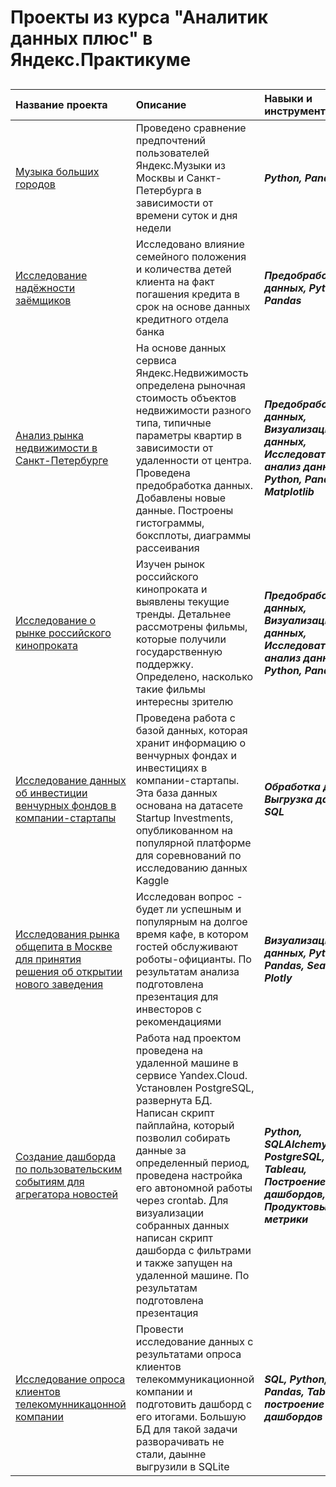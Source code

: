 ﻿# Проекты из курса "Аналитик данных плюс" в Яндекс.Практикуме

## 
| Название проекта | Описание | Навыки и инструменты |
| :-------------------- | :--------------------- |:--------------------------- |
| [Музыка больших городов](https://github.com/elijah9722/yandex-praktikum/tree/main/Проект%201) | Проведено сравнение предпочтений пользователей Яндекс.Музыки из Москвы и Санкт-Петербурга в зависимости от времени суток и дня недели | ***Python, Pandas*** |
| [Исследование надёжности заёмщиков](https://github.com/elijah9722/yandex-praktikum/tree/main/Проект%202) | Исследовано влияние семейного положения и количества детей клиента на факт погашения кредита в срок на основе данных кредитного отдела банка | ***Предобработка данных, Python, Pandas*** |
| [Анализ рынка недвижимости в Санкт-Петербурге](https://github.com/elijah9722/yandex-praktikum/tree/main/Проект%203) | На основе данных сервиса Яндекс.Недвижимость определена рыночная стоимость объектов недвижимости разного типа, типичные параметры квартир в зависимости от удаленности от центра. Проведена предобработка данных. Добавлены новые данные. Построены гистограммы, боксплоты, диаграммы рассеивания | ***Предобработка данных, Визуализация данных, Исследовательский анализ данных, Python, Pandas, Matplotlib*** |
| [Исследование о рынке российского кинопроката](https://github.com/elijah9722/yandex-praktikum/tree/main/Сборный%20проект%201) | Изучен рынок российского кинопроката и выявлены текущие тренды. Детальнее рассмотрены фильмы, которые получили государственную поддержку. Определено, насколько такие фильмы интересны зрителю | ***Предобработка данных, Визуализация данных, Исследовательский анализ данных, Python, Pandas*** |
| [Исследование данных об инвестиции венчурных фондов в компании-стартапы](https://github.com/elijah9722/yandex-praktikum/tree/main/Проект%204) | Проведена работа с базой данных, которая хранит информацию о венчурных фондах и инвестициях в компании-стартапы. Эта база данных основана на датасете Startup Investments, опубликованном на популярной платформе для соревнований по исследованию данных Kaggle | ***Обработка данных, Выгрузка данных, SQL*** |
| [Исследования рынка общепита в Москве для принятия решения об открытии нового заведения](https://github.com/elijah9722/yandex-praktikum/tree/main/Проект%205) | Исследован вопрос - будет ли успешным и популярным на долгое время кафе, в котором гостей обслуживают роботы-официанты. По результатам анализа подготовлена презентация для инвесторов с рекомендациями | ***Визуализация данных, Python, Pandas, Seaborn, Plotly*** |
| [Создание дашборда по пользовательским событиям для агрегатора новостей](https://github.com/elijah9722/yandex-praktikum/tree/main/Проект%206) | Работа над проектом проведена на удаленной машине в сервисе Yandex.Cloud. Установлен PostgreSQL, развернута БД. Написан скрипт пайплайна, который позволил собирать данные за определенный период, проведена настройка его автономной работы через crontab. Для визуализации собранных данных написан скрипт дашборда с фильтрами и также запущен на удаленной машине. По результатам подготовлена презентация | ***Python, SQLAlchemy, PostgreSQL, dash, Tableau, Построение дашбордов, Продуктовые метрики*** |
| [Исследование опроса клиентов телекомунникацонной компании](https://github.com/elijah9722/yandex-praktikum/tree/main/Сборный%20проект%202) | Провести исследование данных с результатами опроса клиентов телекоммуникационной компании и подготовить дашборд с его итогами. Большую БД для такой задачи разворачивать не стали, даынне выгрузили в SQLite | ***SQL, Python, Pandas, Tableau, построение дашбордов*** |